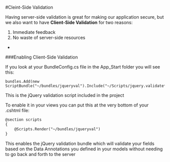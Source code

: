 #Cleint-Side Validation

Having server-side validation is great for making our application secure, but we also want to have **Client-Side Validation** for two reasons:

1. Immediate feedback
2. No waste of server-side resources

-

###Enabling Client-Side Validation

If you look at your BundleConfig.cs file in the App_Start folder you will see this:

```
bundles.Add(new ScriptBundle("~/bundles/jqueryval").Include("~/Scripts/jquery.validate*"));
```

This is the jQuery validation script included in the project

To enable it in your views you can put this at the very bottom of your .cshtml file:

```html
@section scripts
{
    @Scripts.Render("~/bundles/jqueryval")
}
```

This enables the jQuery validation bundle which will validate your fields based on the Data Annotations you defined in your models without needing to go back and forth to the server
